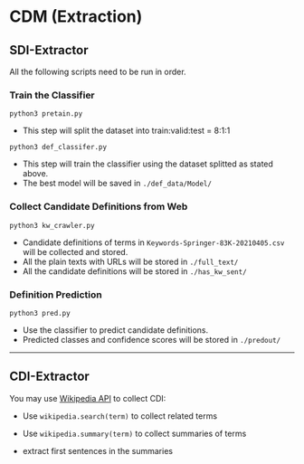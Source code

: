 # CDM (Extraction)

## SDI-Extractor ##

All the following scripts need to be run in order.

### Train the Classifier ###
```python3 pretain.py```

* This step will split the dataset into train:valid:test = 8:1:1

```python3 def_classifer.py```

* This step will train the classifier using the dataset splitted as stated above.
* The best model will be saved in `./def_data/Model/`

### Collect Candidate Definitions from Web ###
```python3 kw_crawler.py```

* Candidate definitions of terms in `Keywords-Springer-83K-20210405.csv` will be collected and stored.
* All the plain texts with URLs will be stored in `./full_text/` 
* All the candidate definitions will be stored in `./has_kw_sent/`

### Definition Prediction ###
```python3 pred.py```

* Use the classifier to predict candidate definitions.
* Predicted classes and confidence scores will be stored in `./predout/`



---

## CDI-Extractor

You may use [Wikipedia API](https://pypi.org/project/wikipedia/) to collect CDI:

- Use `wikipedia.search(term)` to collect related terms

- Use `wikipedia.summary(term)` to collect summaries of terms
- extract first sentences in the summaries


